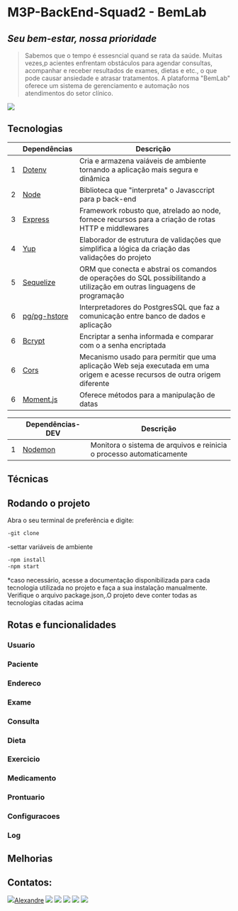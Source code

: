 
# M3P-BackEnd-Squad2 - BemLab 
## _Seu bem-estar, nossa prioridade_

> Sabemos que o tempo é essesncial quand se rata da saúde.
> Muitas vezes,p acientes enfrentam obstáculos para agendar consultas,
> acompanhar e receber resultados de exames, dietas e etc.,
> o que pode causar ansiedade e atrasar tratamentos.
> A plataforma "BemLab" oferece um sistema de gerenciamento e automação nos atendimentos do setor clínico.

<a href="https://app.swaggerhub.com/apis/NSFMT/BemLab/1.0.0" target="_blank"><img src="https://img.shields.io/badge/{···}-Swagger-<white>" target="_blank"></a>

## Tecnologias

|     | Dependências   | Descrição                                                                                                                   |
| --- | -------------- | -------------------------------------------------------------------------------------------------------------------------   |
| 1   | [Dotenv]       | Cria e armazena vaiáveis de ambiente tornando a aplicação mais segura e dinâmica                                            |
| 2   | [Node]         | Biblioteca que "interpreta" o Javasccript para p back-end                                                                   |
| 3   | [Express]      | Framework robusto que, atrelado ao node, fornece recursos para a criação de rotas HTTP e middlewares                        |
| 4   | [Yup]          | Elaborador de estrutura de validações que simplifica a lógica da criação das validações do projeto                          |
| 5   | [Sequelize]    | ORM que conecta e abstrai os comandos de operações do SQL possibilitando a utilização em outras linguagens de programação   |
| 6   | [pg/pg-hstore] | Interpretadores do PostgresSQL que faz a comunicação entre banco de dados e aplicação                                       |
| 6   | [Bcrypt]       | Encriptar a senha informada e comparar com o a senha encriptada                                                             |
| 6   | [Cors]         | Mecanismo usado para permitir que uma aplicação Web seja executada em uma origem e acesse recursos de outra origem diferente|
| 6   | [Moment.js]    | Oferece métodos para a manipulação de datas                                                                                 |

|     | Dependências-DEV | Descrição                                                            |
| --- | ---------------- | -------------------------------------------------------------------- |
| 1   | [Nodemon]        | Monitora o sistema de arquivos e reinicia o processo automaticamente |

## Técnicas

## Rodando o projeto

Abra o seu terminal de preferência e digite:

```sh
-git clone
```

-settar variáveis de ambiente

```sh
-npm install
-npm start
```

\*caso necessário, acesse a documentação disponibilizada para cada tecnologia utilizada no projeto e faça a sua instalação manualmente.
Verifique o arquivo package.json,.O projeto deve conter todas as tecnologias citadas acima

## Rotas e funcionalidades

### **Usuario**
### **Paciente**
### **Endereco**
### **Exame**
### **Consulta**
### **Dieta**
### **Exercicio**
### **Medicamento**
### **Prontuario**
### **Configuracoes**
### **Log**

## Melhorias

## Contatos:

<div>
 <a href="LINKEDIN ALEXANDRE" target="_blank"><img src="https://img.shields.io/badge/-LinkedIn-%230077B5?style=for-the-badge&logo=linkedin&logoColor=white" target="_blank">Alexandre</a>   
<a href="LINKEDIN ANDRÉ" target="_blank"><img src="https://img.shields.io/badge/-LinkedIn-%230077B5?style=for-the-badge&logo=linkedin&logoColor=white" target="_blank"></a>   
<a href="LINKEDIN DEISE" target="_blank"><img src="https://img.shields.io/badge/-LinkedIn-%230077B5?style=for-the-badge&logo=linkedin&logoColor=white" target="_blank"></a>   
<a href="LINKEDIN MICHELE" target="_blank"><img src="https://img.shields.io/badge/-LinkedIn-%230077B5?style=for-the-badge&logo=linkedin&logoColor=white" target="_blank"></a>   
<a href="LINKEDIN RODOLFO" target="_blank"><img src="https://img.shields.io/badge/-LinkedIn-%230077B5?style=for-the-badge&logo=linkedin&logoColor=white" target="_blank"></a>   
<a href="https://www.linkedin.com/in/ursula-babeto/" target="_blank"><img src="https://img.shields.io/badge/-LinkedIn-%230077B5?style=for-the-badge&logo=linkedin&logoColor=white" target="_blank"></a>   
</div>

[dotenv]: https://www.npmjs.com/package/dotenv
[node]: https://nodejs.org/dist/latest-v18.x/docs/api/
[express]: https://expressjs.com/
[yup]: https://www.jsdocs.io/package/yup
[sequelize]: https://sequelize.org/docs/v6/getting-started/
[pg/pg-hstore]: https://sequelize.org/docs/v6/getting-started/
[nodemon]: https://nodemon.io
[Bcrypt]: https://www.npmjs.com/package/bcrypt
[Cors]: https://www.npmjs.com/package/cors
[Moment.js]: https://momentjs.com/

